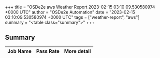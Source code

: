 +++
title = "OSDe2e aws Weather Report 2023-02-15 03:10:09.530580974 +0000 UTC"
author = "OSDe2e Automation"
date = "2023-02-15 03:10:09.530580974 +0000 UTC"
tags = ["weather-report", "aws"]
summary = "<table class=\"summary\"></table>"
+++
## Summary

| Job Name | Pass Rate | More detail |
|----------|-----------|-------------|




